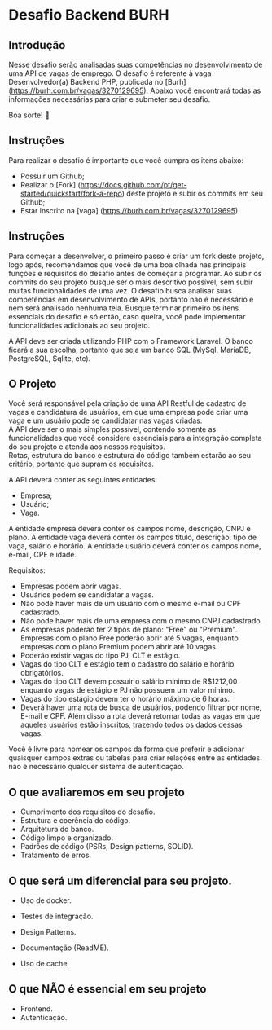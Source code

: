 # Desafio Backend BURH 
 
## Introdução 
Nesse desafio serão analisadas suas competências no desenvolvimento de uma API de vagas de emprego. O desafio é referente à vaga Desenvolvedor(a) Backend PHP, publicada no [Burh] (https://burh.com.br/vagas/3270129695). Abaixo você encontrará todas as informações necessárias para criar e submeter seu desafio.  

Boa sorte! 🙂 
 
## Instruções 
Para realizar o desafio é importante que você cumpra os itens abaixo: 
* Possuir um Github; 
* Realizar o [Fork] (https://docs.github.com/pt/get-started/quickstart/fork-a-repo) deste projeto e subir os commits em seu Github; 
* Estar inscrito na [vaga] (https://burh.com.br/vagas/3270129695). 
 
## Instruções 
Para começar a desenvolver, o primeiro passo é criar um fork deste projeto, logo após, recomendamos que você de uma boa olhada nas principais funções e requisitos do desafio antes de começar a programar. Ao subir os commits do seu projeto busque ser o mais descritivo possível, sem subir muitas funcionalidades de uma vez. O desafio busca analisar suas competências em desenvolvimento de APIs, portanto não é necessário e nem será analisado nenhuma tela. Busque terminar primeiro os itens essenciais do desafio e só então, caso queira, você pode implementar funcionalidades adicionais ao seu projeto. 
 
A API deve ser criada utilizando PHP com o Framework Laravel. O banco ficará a sua escolha, portanto que seja um banco SQL (MySql, MariaDB, PostgreSQL, Sqlite, etc). 
 
## O Projeto 
Você será responsável pela criação de uma API Restful de cadastro de vagas e candidatura de usuários, em que uma empresa pode criar uma vaga e um usuário pode se candidatar nas vagas criadas.  
A API deve ser o mais simples possível, contendo somente as funcionalidades que você considere essenciais para a integração completa do seu projeto e atenda aos nossos requisitos.  
Rotas, estrutura do banco e estrutura do código também estarão ao seu critério, portanto que supram os requisitos. 
  
A API deverá conter as seguintes entidades: 

 
* Empresa; 
* Usuário; 
* Vaga. 
 
A entidade empresa deverá conter os campos nome, descrição, CNPJ e plano. 
A entidade vaga deverá conter os campos título, descrição, tipo de vaga, salário e horário. 
A entidade usuário deverá conter os campos nome, e-mail, CPF e idade. 
 
Requisitos: 

 
* Empresas podem abrir vagas. 
* Usuários podem se candidatar a vagas. 
* Não pode haver mais de um usuário com o mesmo e-mail ou CPF cadastrado. 
* Não pode haver mais de uma empresa com o mesmo CNPJ cadastrado. 
* As empresas poderão ter 2 tipos de plano: "Free" ou "Premium". Empresas com o plano Free poderão abrir até 5 vagas, enquanto empresas com o plano Premium podem abrir até 10 vagas. 
* Poderão existir vagas do tipo PJ, CLT e estágio.  
* Vagas do tipo CLT e estágio tem o cadastro do salário e horário obrigatórios.  
* Vagas do tipo CLT devem possuir o salário mínimo de R$1212,00 enquanto vagas de estágio e PJ não possuem um valor mínimo.  
* Vagas do tipo estágio devem ter o horário máximo de 6 horas. 
* Deverá haver uma rota de busca de usuários, podendo filtrar por nome, E-mail e CPF. Além disso a rota deverá retornar todas as vagas em que aqueles usuários estão inscritos, trazendo todos os dados dessas vagas. 
 
Você é livre para nomear os campos da forma que preferir e adicionar quaisquer campos extras ou tabelas para criar relações entre as entidades. não é necessário qualquer sistema de autenticação. 
 
## O que avaliaremos em seu projeto 
* Cumprimento dos requisitos do desafio. 
* Estrutura e coerência do código. 
* Arquitetura do banco. 
* Código limpo e organizado. 
* Padrões de código (PSRs, Design patterns, SOLID). 
* Tratamento de erros. 
 
## O que será um diferencial para seu projeto. 
* Uso de docker. 
* Testes de integração. 
* Design Patterns. 
* Documentação (ReadME). 

* Uso de cache 
 
## O que NÃO é essencial em seu projeto 
* Frontend. 
* Autenticação. 
